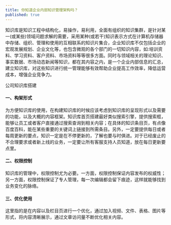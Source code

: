 ```yaml
---
title: 你知道企业内部知识管理架构吗？
published: true
---
```


知识库是知识工程中结构化，易操作，易利用，全面有组织的知识集群，是针对某一(或某些)领域问题求解的需要，采用某种(或若干)知识表示方式在计算机存储器中存储、组织、管理和使用的互相联系的知识片集合，企业知识库不仅包括企业的宏观发展规划、企业文化等，也包含微观的各个部门的一切知识内容，如:培训资料、学习资料、客户资料、市场资料等等很多方面。同时与领域相关的理论知识、事实数据、市场动态新闻等知识，都在其内容之内，是一个企业内部信息的汇总，建立知识库，对这些知识进行统一管理能够有效帮助企业提高工作效率，降低运营成本，增强企业竞争力。

公司知识库搭建

#### 一、构架形式

为方便知识库的使用，在构建知识库的时候应该考虑到知识库的呈现形式以及需要的功能，以及大概的内容框架。知识库首页搭建最好类似搜索引擎，提供搜索框，能够让员工或者客户直接通过搜索查询到相关内容；在具体的知识条目页，有点像百度百科，能在某些重要的关键词上链接到所需条目。另外，一定要提供每日或者每周更新的要点，知识一定是在不停更新的，了解也要与时俱进。对于已经废止的不合理要求或者新上线的业务，一定要让所有客服支持人员知道，放在每日更新要点里。

#### 二、权限控制

知识库的管理中，权限控制尤为必要。一方面，权限控制保证内容发布的权威性；另一方面，权限控制保证了专人管理，每一次编辑都会留下痕迹，这样就能够找到业务变化的脉络。

#### 三、优化使用

这里指的是在内容以及栏目页进行一个优化，通过加入视频、文件、表格、图片等形式，将内容清晰展示，通过文章访问量不断优化相关内容。
